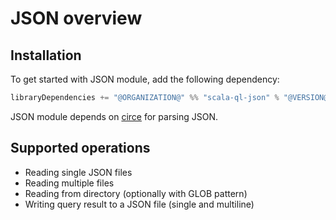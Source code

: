 # JSON overview

## Installation

To get started with JSON module, add the following dependency:

```scala
libraryDependencies += "@ORGANIZATION@" %% "scala-ql-json" % "@VERSION@"
```

JSON module depends on [circe](https://circe.github.io/circe/) for parsing JSON.

## Supported operations

- Reading single JSON files
- Reading multiple files
- Reading from directory (optionally with GLOB pattern)
- Writing query result to a JSON file (single and multiline)